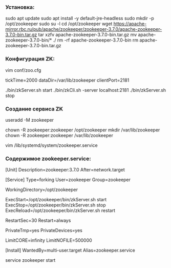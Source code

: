 ### Установка:

sudo apt update
sudo apt install -y default-jre-headless
sudo mkdir -p /opt/zookeeper
sudo su -l
cd /opt/zookeeper
wget https://apache-mirror.rbc.ru/pub/apache/zookeeper/zookeeper-3.7.0/apache-zookeeper-3.7.0-bin.tar.gz
tar xzfv apache-zookeeper-3.7.0-bin.tar.gz
mv apache-zookeeper-3.7.0-bin/* ./
rm -rf apache-zookeeper-3.7.0-bin
rm apache-zookeeper-3.7.0-bin.tar.gz

### Конфигурация ZK:

vim conf/zoo.cfg

tickTime=2000
dataDir=/var/lib/zookeeper
clientPort=2181


./bin/zkServer.sh start
./bin/zkCli.sh -server localhost:2181
./bin/zkServer.sh stop

### Создание сервиса ZK

useradd -M zookeeper

chown -R zookeeper:zookeeper /opt/zookeeper
mkdir /var/lib/zookeeper
chown -R zookeeper:zookeeper /var/lib/zookeeper

vim /lib/systemd/system/zookeeper.service

### Содержимое zookeeper.service:

[Unit]
Description=zookeeper:3.7.0
After=network.target

[Service]
Type=forking
User=zookeeper
Group=zookeeper

WorkingDirectory=/opt/zookeeper

ExecStart=/opt/zookeeper/bin/zkServer.sh start
ExecStop=/opt/zookeeper/bin/zkServer.sh stop
ExecReload=/opt/zookeeper/bin/zkServer.sh restart

RestartSec=30
Restart=always

PrivateTmp=yes
PrivateDevices=yes

LimitCORE=infinity
LimitNOFILE=500000

[Install]
WantedBy=multi-user.target
Alias=zookeeper.service




service zookeeper start


